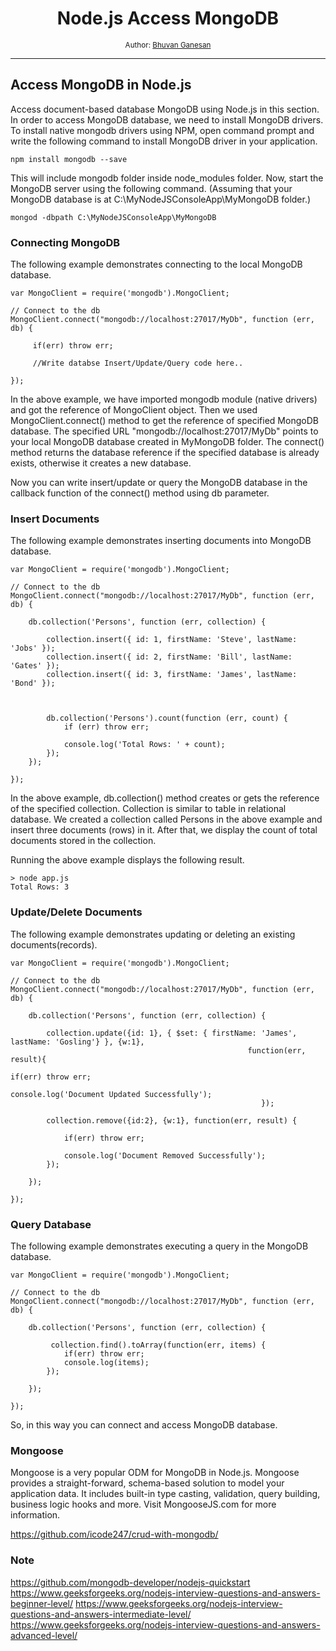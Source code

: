 <div align="center">
  <h1>Node.js Access MongoDB </h1>
  <sub>Author:
<a href="https://www.linkedin.com/in/bhuvanaganesan-l-2209047a" target="_blank">Bhuvan Ganesan</a><br>
</sub>
</div>

<hr>

## Access MongoDB in Node.js

Access document-based database MongoDB using Node.js in this section.
In order to access MongoDB database, we need to install MongoDB drivers. To install native mongodb drivers using NPM, open command prompt and write the following command to install MongoDB driver in your application.

```
npm install mongodb --save
```

This will include mongodb folder inside node_modules folder. Now, start the MongoDB server using the following command. (Assuming that your MongoDB database is at C:\MyNodeJSConsoleApp\MyMongoDB folder.)

```
mongod -dbpath C:\MyNodeJSConsoleApp\MyMongoDB
```

### Connecting MongoDB
The following example demonstrates connecting to the local MongoDB database.
```
var MongoClient = require('mongodb').MongoClient;

// Connect to the db
MongoClient.connect("mongodb://localhost:27017/MyDb", function (err, db) {
   
     if(err) throw err;

     //Write databse Insert/Update/Query code here..
                
});
```
In the above example, we have imported mongodb module (native drivers) and got the reference of MongoClient object. Then we used MongoClient.connect() method to get the reference of specified MongoDB database. The specified URL "mongodb://localhost:27017/MyDb" points to your local MongoDB database created in MyMongoDB folder. The connect() method returns the database reference if the specified database is already exists, otherwise it creates a new database.

Now you can write insert/update or query the MongoDB database in the callback function of the connect() method using db parameter.

### Insert Documents
The following example demonstrates inserting documents into MongoDB database.
```
var MongoClient = require('mongodb').MongoClient;

// Connect to the db
MongoClient.connect("mongodb://localhost:27017/MyDb", function (err, db) {
    
    db.collection('Persons', function (err, collection) {
        
        collection.insert({ id: 1, firstName: 'Steve', lastName: 'Jobs' });
        collection.insert({ id: 2, firstName: 'Bill', lastName: 'Gates' });
        collection.insert({ id: 3, firstName: 'James', lastName: 'Bond' });
        
        

        db.collection('Persons').count(function (err, count) {
            if (err) throw err;
            
            console.log('Total Rows: ' + count);
        });
    });
                
});
```
In the above example, db.collection() method creates or gets the reference of the specified collection. Collection is similar to table in relational database. We created a collection called Persons in the above example and insert three documents (rows) in it. After that, we display the count of total documents stored in the collection.

Running the above example displays the following result.
```
> node app.js
Total Rows: 3
```

### Update/Delete Documents 
The following example demonstrates updating or deleting an existing documents(records).
```
var MongoClient = require('mongodb').MongoClient;

// Connect to the db
MongoClient.connect("mongodb://localhost:27017/MyDb", function (err, db) {
    
    db.collection('Persons', function (err, collection) {
        
        collection.update({id: 1}, { $set: { firstName: 'James', lastName: 'Gosling'} }, {w:1},
                                                     function(err, result){
                                                                if(err) throw err;    
                                                                console.log('Document Updated Successfully');
                                                        });

        collection.remove({id:2}, {w:1}, function(err, result) {
        
            if(err) throw err;    
        
            console.log('Document Removed Successfully');
        });

    });
                
});
```
### Query Database
The following example demonstrates executing a query in the MongoDB database.

```
var MongoClient = require('mongodb').MongoClient;

// Connect to the db
MongoClient.connect("mongodb://localhost:27017/MyDb", function (err, db) {
    
    db.collection('Persons', function (err, collection) {
        
         collection.find().toArray(function(err, items) {
            if(err) throw err;    
            console.log(items);            
        });
        
    });
                
});
```
So, in this way you can connect and access MongoDB database.

### Mongoose

Mongoose is a very popular ODM for MongoDB in Node.js. Mongoose provides a straight-forward, schema-based solution to model your application data. It includes built-in type casting, validation, query building, business logic hooks and more. Visit MongooseJS.com for more information.

https://github.com/icode247/crud-with-mongodb/

### Note
https://github.com/mongodb-developer/nodejs-quickstart
https://www.geeksforgeeks.org/nodejs-interview-questions-and-answers-beginner-level/
https://www.geeksforgeeks.org/nodejs-interview-questions-and-answers-intermediate-level/
https://www.geeksforgeeks.org/nodejs-interview-questions-and-answers-advanced-level/



